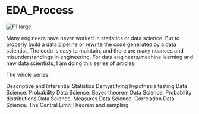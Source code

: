 # EDA_Process


![F1 large](https://user-images.githubusercontent.com/45799310/93662269-91f71800-fa7c-11ea-8ff3-2166d2cb5633.jpg)


Many engineers have never worked in statistics or data science.
But to properly build a data pipeline or rewrite the code generated by a data scientist,
The code is easy to maintain, and there are many nuances and misunderstandings in engineering.
For data engineers/machine learning and new data scientists, I am doing this series of articles. 

The whole series:

Descriptive and Inferential Statistics
Demystifying hypothesis testing
Data Science. Probability
Data Science. Bayes theorem
Data Science. Probability distributions
Data Science. Measures
Data Science. Correlation
Data Science. The Central Limit Theorem and sampling


